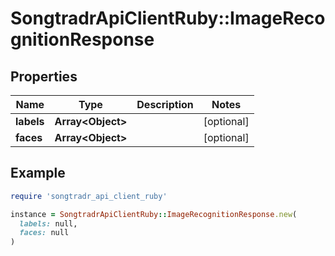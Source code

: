 # SongtradrApiClientRuby::ImageRecognitionResponse

## Properties

| Name | Type | Description | Notes |
| ---- | ---- | ----------- | ----- |
| **labels** | **Array&lt;Object&gt;** |  | [optional] |
| **faces** | **Array&lt;Object&gt;** |  | [optional] |

## Example

```ruby
require 'songtradr_api_client_ruby'

instance = SongtradrApiClientRuby::ImageRecognitionResponse.new(
  labels: null,
  faces: null
)
```

